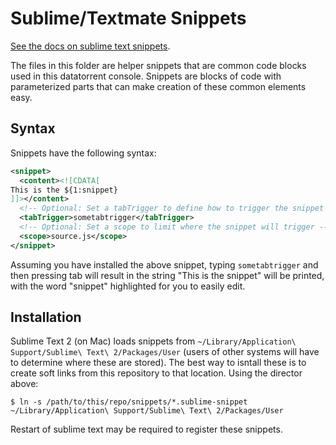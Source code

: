 Sublime/Textmate Snippets
=========================

[See the docs on sublime text snippets](http://docs.sublimetext.info/en/latest/extensibility/snippets.html).

The files in this folder are helper snippets that are common code blocks used in this datatorrent console. 
Snippets are blocks of code with parameterized parts that can make creation of these common elements easy.


Syntax
------

Snippets have the following syntax:

```XML
<snippet>
  <content><![CDATA[
This is the ${1:snippet}
]]></content>
  <!-- Optional: Set a tabTrigger to define how to trigger the snippet -->
  <tabTrigger>sometabtrigger</tabTrigger>
  <!-- Optional: Set a scope to limit where the snippet will trigger -->
  <scope>source.js</scope>
</snippet>
```

Assuming you have installed the above snippet, typing `sometabtrigger` and then pressing tab will result in
the string "This is the snippet" will be printed, with the word "snippet" highlighted for you to easily edit.


Installation
------------

Sublime Text 2 (on Mac) loads snippets from `~/Library/Application\ Support/Sublime\ Text\ 2/Packages/User`
(users of other systems will have to determine where these are stored). The best way to isntall these is to
create soft links from this repository to that location. Using the director above:

```Shell
$ ln -s /path/to/this/repo/snippets/*.sublime-snippet ~/Library/Application\ Support/Sublime\ Text\ 2/Packages/User
```

Restart of sublime text may be required to register these snippets.